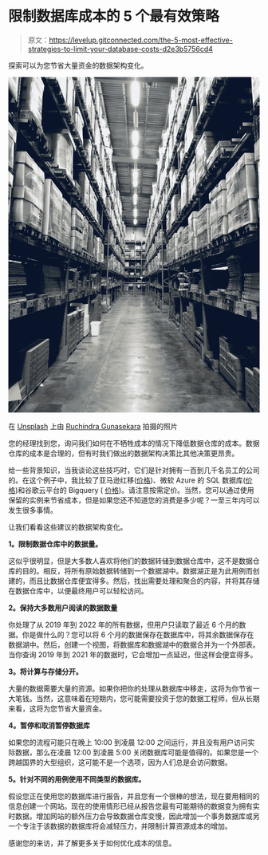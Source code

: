 # 限制数据库成本的 5 个最有效策略

> 原文：<https://levelup.gitconnected.com/the-5-most-effective-strategies-to-limit-your-database-costs-d2e3b5756cd4>

探索可以为您节省大量资金的数据架构变化。

![](img/52a43cc6dbcfbfea0feb1c5769d79620.png)

在 [Unsplash](https://unsplash.com?utm_source=medium&utm_medium=referral) 上由 [Ruchindra Gunasekara](https://unsplash.com/@ruchindra?utm_source=medium&utm_medium=referral) 拍摄的照片

您的经理找到您，询问我们如何在不牺牲成本的情况下降低数据仓库的成本。数据仓库的成本是合理的，但有时我们做出的数据架构决策比其他决策更昂贵。

给一些背景知识，当我谈论这些技巧时，它们是针对拥有一百到几千名员工的公司的。在这个例子中，我比较了亚马逊红移([价格](https://aws.amazon.com/redshift/pricing/))、微软 Azure 的 SQL 数据库([价格](https://azure.microsoft.com/en-us/pricing/details/azure-sql-database/single/))和谷歌云平台的 Bigquery ( [价格](https://cloud.google.com/bigquery#section-12))。请注意按需定价。当然，您可以通过使用保留的实例来节省成本，但是如果您还不知道您的消费是多少呢？一至三年内可以发生很多事情。

让我们看看这些建议的数据架构变化。

**1。限制数据仓库中的数据量。**

这似乎很明显，但是大多数人喜欢将他们的数据转储到数据仓库中，这不是数据仓库的目的。相反，将所有原始数据转储到一个数据湖中。数据湖正是为此用例而创建的，而且比数据仓库便宜得多。然后，找出需要处理和聚合的内容，并将其存储在数据仓库中，以便最终用户可以轻松访问。

**2。保持大多数用户阅读的数据数量**

你处理了从 2019 年到 2022 年的所有数据，但用户只读取了最近 6 个月的数据。你是做什么的？您可以将 6 个月的数据保存在数据库中，将其余数据保存在数据湖中。然后，创建一个视图，将数据库和数据湖中的数据合并为一个外部表。当你查询 2019 年到 2021 年的数据时，它会增加一点延迟，但这样会便宜得多。

**3。将计算与存储分开。**

大量的数据需要大量的资源。如果你把你的处理从数据库中移走，这将为你节省一大笔钱。当然，这意味着在短期内，您可能需要投资于您的数据工程师，但从长期来看，这将为您节省大量资金。

**4。暂停和取消暂停数据库**

如果您的流程可能只在晚上 10:00 到凌晨 12:00 之间运行，并且没有用户访问实际数据，那么在凌晨 12:00 到凌晨 5:00 关闭数据库可能是值得的。如果您是一个跨越国界的大型组织，这可能不是一个选项，因为人们总是会访问数据。

**5。针对不同的用例使用不同类型的数据库。**

假设您正在使用您的数据库进行报告，并且您有一个很棒的想法，现在要用相同的信息创建一个网站。现在的使用情形已经从报告您最有可能期待的数据变为拥有实时数据。增加网站的额外压力会导致数据仓库变慢，因此增加一个事务数据库或另一个专注于该数据的数据库将会减轻压力，并限制计算资源成本的增加。

感谢您的来访，并了解更多关于如何优化成本的信息。
